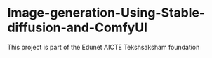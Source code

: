 # Image-generation-Using-Stable-diffusion-and-ComfyUI
This project is part of the Edunet AICTE Tekshsaksham foundation 
